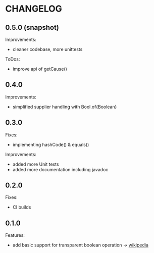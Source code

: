 # CHANGELOG

## 0.5.0 (snapshot)

Improvements:
 -  cleaner codebase, more unittests
 
ToDos:
 - improve api of getCause()
 
 ## 0.4.0

Improvements:
 -  simplified supplier handling with Bool.of{Boolean}
 
## 0.3.0

Fixes:
 - implementing hashCode() & equals()

Improvements:
 - added more Unit tests
 - added more documentation including javadoc

## 0.2.0

Fixes:
 - CI builds

## 0.1.0

Features:
  - add basic support for transparent boolean operation -> [wikipedia](https://en.wikipedia.org/wiki/Boolean_algebra)
